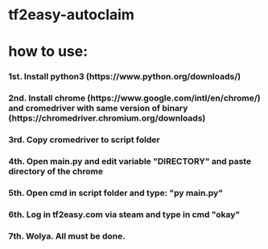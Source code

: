 # tf2easy-autoclaim
<h1>how to use:</h1>
<h3>1st. Install <url="https://www.python.org/downloads/">python3</url> (https://www.python.org/downloads/)</h3>
<h3>2nd. Install chrome (https://www.google.com/intl/en/chrome/) and cromedriver with same version of binary (https://chromedriver.chromium.org/downloads)</h3>
<h3>3rd. Copy cromedriver to script folder</h3>
<h3>4th. Open main.py and edit variable "DIRECTORY" and paste directory of the chrome</h3>
<h3>5th. Open cmd in script folder and type: "py main.py"</h3>
<h3>6th. Log in tf2easy.com via steam and type in cmd "okay"</h3>
<h3>7th. Wolya. All must be done.</h3>
